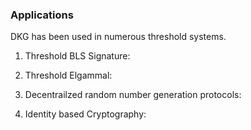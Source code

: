 ### Applications

DKG has been used in numerous threshold systems. 

1. Threshold BLS Signature:

1. Threshold Elgammal:

1. Decentrailzed random number generation protocols:

1. Identity based Cryptography: